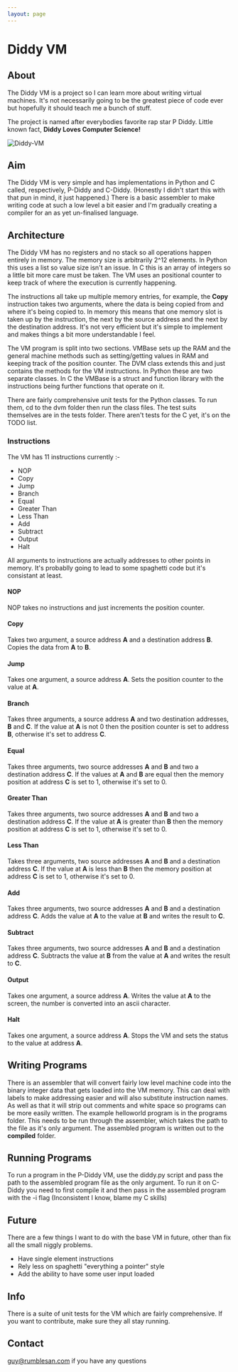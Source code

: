 ```yaml
---
layout: page
---
```


# Diddy VM

## About

The Diddy VM is a project so I can learn more about writing virtual machines. It's not necessarily going to be the greatest piece of code ever but hopefully it should teach me a bunch of stuff.

The project is named after everybodies favorite rap star P Diddy. Little known fact, **Diddy Loves Computer Science!**

![Diddy-VM](http://rumblesan.github.com/diddy-vm/img/diddy.jpg)

## Aim

The Diddy VM is very simple and has implementations in Python and C called, respectively, P-Diddy and C-Diddy. (Honestly I didn't start this with that pun in mind, it just happened.)
There is a basic assembler to make writing code at such a low level a bit easier and I'm gradually creating a compiler for an as yet un-finalised language.

## Architecture

The Diddy VM has no registers and no stack so all operations happen entirely in memory. The memory size is arbitrarily 2^12 elements. In Python this uses a list so value size isn't an issue. In C this is an array of integers so a little bit more care must be taken. The VM uses an positional counter to keep track of where the execution is currently happening.

The instructions all take up multiple memory entries, for example, the **Copy** instruction takes two arguments, where the data is being copied from and where it's being copied to. In memory this means that one memory slot is taken up by the instruction, the next by the source address and the next by the destination address.
It's not very efficient but it's simple to implement and makes things a bit more understandable I feel.

The VM program is split into two sections. VMBase sets up the RAM and the general machine methods such as setting/getting values in RAM and keeping track of the position counter. The DVM class extends this and just contains the methods for the VM instructions.
In Python these are two separate classes. In C the VMBase is a struct and function library with the instructions being further functions that operate on it.

There are fairly comprehensive unit tests for the Python classes. To run them, cd to the dvm folder then run the class files. The test suits themselves are in the tests folder.
There aren't tests for the C yet, it's on the TODO list.

### Instructions

The VM has 11 instructions currently :-

* NOP
* Copy
* Jump
* Branch
* Equal
* Greater Than
* Less Than
* Add
* Subtract
* Output
* Halt

All arguments to instructions are actually addresses to other points in memory. It's probablly going to lead to some spaghetti code but it's consistant at least.

#### NOP
NOP takes no instructions and just increments the position counter.

#### Copy
Takes two argument, a source address **A** and a destination address **B**.
Copies the data from **A** to **B**.

#### Jump
Takes one argument, a source address **A**.
Sets the position counter to the value at **A**.

#### Branch
Takes three arguments, a source address **A** and two destination addresses, **B** and **C**.
If the value at **A** is not 0 then the position counter is set to address **B**, otherwise it's set to address **C**.

#### Equal
Takes three arguments, two source addresses **A** and **B** and two a destination address **C**.
If the values at **A** and **B** are equal then the memory position at address **C** is set to 1, otherwise it's set to 0.

#### Greater Than
Takes three arguments, two source addresses **A** and **B** and two a destination address **C**.
If the value at **A** is greater than **B** then the memory position at address **C** is set to 1, otherwise it's set to 0.

#### Less Than
Takes three arguments, two source addresses **A** and **B** and a destination address **C**.
If the value at **A** is less than **B** then the memory position at address **C** is set to 1, otherwise it's set to 0.

#### Add
Takes three arguments, two source addresses **A** and **B** and a destination address **C**.
Adds the value at **A** to the value at **B** and writes the result to **C**.

#### Subtract
Takes three arguments, two source addresses **A** and **B** and a destination address **C**.
Subtracts the value at **B** from the value at **A** and writes the result to **C**.

#### Output
Takes one argument, a source address **A**.
Writes the value at **A** to the screen, the number is converted into an ascii character.

#### Halt
Takes one argument, a source address **A**.
Stops the VM and sets the status to the value at address **A**.

## Writing Programs
There is an assembler that will convert fairly low level machine code into the binary integer data that gets loaded into the VM memory. This can deal with labels to make addressing easier and will also substitute instruction names. As well as that it will strip out comments and white space so programs can be more easily written.
The example helloworld program is in the programs folder. This needs to be run through the assembler, which takes the path to the file as it's only argument. The assembled program is written out to the **compiled** folder.

## Running Programs
To run a program in the P-Diddy VM, use the diddy.py script and pass the path to the assembled program file as the only argument. To run it on C-Diddy you need to first compile it and then pass in the assembled program with the -i flag (Inconsistent I know, blame my C skills)

## Future
There are a few things I want to do with the base VM in future, other than fix all the small niggly problems.
* Have single element instructions
* Rely less on spaghetti "everything a pointer" style
* Add the ability to have some user input loaded

## Info
There is a suite of unit tests for the VM which are fairly comprehensive. If you want to contribute, make sure they all stay running.

## Contact
guy@rumblesan.com if you have any questions

